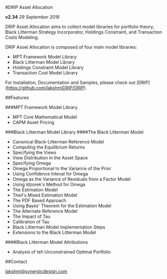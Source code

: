 #DRIP Asset Allocation

**v2.34**  *29 September 2016*

DRIP Asset Allocation aims to collect model libraries for portfolio theory, Black Litterman Strategy Incorporator, Holdings Constraint, and Transaction Costs Modeling.

DRIP Asset Allocation is composed of four main model libraries:
 * MPT Framework Model Library
 * Black Litterman Model Library
 * Holdings Constraint Model Library
 * Transaction Cost Model Library

For Installation, Documentation and Samples, please check out [DRIP] (https://github.com/lakshmiDRIP/DRIP).


##Features

###MPT Framework Model Library
 * MPT Core Mathematical Model
 * CAPM Asset Pricing

###Black Litterman Model Library
####The Black Litterman Model
 * Canonical Black-Litterman Reference Model
 * Computing the Equilibrium Returns
 * Specifying the Views
 * View Distribution in the Asset Space
 * Specifying Omega
 * Omega Proportional to the Variance of the Prior
 * Using Confidence Inteval for Omega
 * Omega as the Variance of Residuals from a Factor Model
 * Using Idzorek's Method for Omega
 * The Estimation Model
 * Theil's Mixed Estimation Model
 * The PDF Based Approach
 * Using Bayes' Theorem for the Estimation Model
 * The Alternate Reference Model
 * The Impact of Tau
 * Calibration of Tau
 * Black Litterman Model Implementation Steps
 * Extensions to the Black Litterman Model

####Black Litterman Model Attributions
 * Analysis of teh Unconstrained Optimal Portfolio


##Contact

lakshmi@synergicdesign.com
